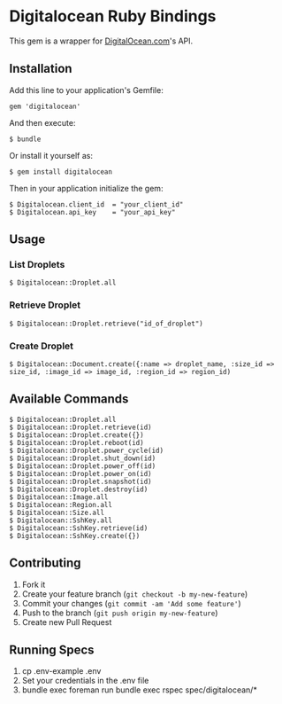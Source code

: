 # Digitalocean Ruby Bindings

This gem is a wrapper for [DigitalOcean.com](https://www.digitalocean.com)'s API.

## Installation

Add this line to your application's Gemfile:

    gem 'digitalocean'

And then execute:

    $ bundle

Or install it yourself as:

    $ gem install digitalocean

Then in your application initialize the gem:

    $ Digitalocean.client_id  = "your_client_id"
    $ Digitalocean.api_key    = "your_api_key"

## Usage

### List Droplets

    $ Digitalocean::Droplet.all

### Retrieve Droplet

    $ Digitalocean::Droplet.retrieve("id_of_droplet")

### Create Droplet

    $ Digitalocean::Document.create({:name => droplet_name, :size_id => size_id, :image_id => image_id, :region_id => region_id)

## Available Commands

    $ Digitalocean::Droplet.all
    $ Digitalocean::Droplet.retrieve(id)
    $ Digitalocean::Droplet.create({})
    $ Digitalocean::Droplet.reboot(id)
    $ Digitalocean::Droplet.power_cycle(id)
    $ Digitalocean::Droplet.shut_down(id)
    $ Digitalocean::Droplet.power_off(id)
    $ Digitalocean::Droplet.power_on(id)
    $ Digitalocean::Droplet.snapshot(id)
    $ Digitalocean::Droplet.destroy(id)
    $ Digitalocean::Image.all
    $ Digitalocean::Region.all
    $ Digitalocean::Size.all
    $ Digitalocean::SshKey.all
    $ Digitalocean::SshKey.retrieve(id)
    $ Digitalocean::SshKey.create({})

## Contributing

1. Fork it
2. Create your feature branch (`git checkout -b my-new-feature`)
5. Commit your changes (`git commit -am 'Add some feature'`)
6. Push to the branch (`git push origin my-new-feature`)
7. Create new Pull Request

## Running Specs

1. cp .env-example .env
2. Set your credentials in the .env file
3. bundle exec foreman run bundle exec rspec spec/digitalocean/*
